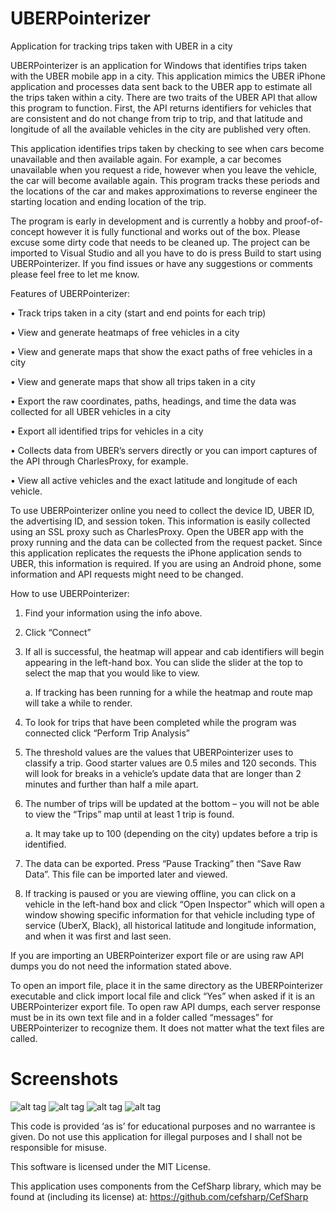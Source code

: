 # UBERPointerizer
Application for tracking trips taken with UBER in a city

UBERPointerizer is an application for Windows that identifies trips taken with the UBER mobile app in a city.  This application mimics the UBER iPhone application and processes data sent back to the UBER app to estimate all the trips taken within a city.  There are two traits of the UBER API that allow this program to function.  First, the API returns identifiers for vehicles that are consistent and do not change from trip to trip, and that latitude and longitude of all the available vehicles in the city are published very often.

This application identifies trips taken by checking to see when cars become unavailable and then available again.  For example, a car becomes unavailable when you request a ride, however when you leave the vehicle, the car will become available again.  This program tracks these periods and the locations of the car and makes approximations to reverse engineer the starting location and ending location of the trip.

The program is early in development and is currently a hobby and proof-of-concept however it is fully functional and works out of the box.  Please excuse some dirty code that needs to be cleaned up.  The project can be imported to Visual Studio and all you have to do is press Build to start using UBERPointerizer.  If you find issues or have any suggestions or comments please feel free to let me know.

Features of UBERPointerizer:

•	Track trips taken in a city (start and end points for each trip)

•	View and generate heatmaps of free vehicles in a city

•	View and generate maps that show the exact paths of free vehicles in a city

•	View and generate maps that show all trips taken in a city

•	Export the raw coordinates, paths, headings, and time the data was collected for all UBER vehicles in a city

•	Export all identified trips for vehicles in a city

•	Collects data from UBER’s servers directly or you can import captures of the API through CharlesProxy, for example.

•	View all active vehicles and the exact latitude and longitude of each vehicle.

To use UBERPointerizer online you need to collect the device ID, UBER ID, the advertising ID, and session token.  This information is easily collected using an SSL proxy such as CharlesProxy.  Open the UBER app with the proxy running and the data can be collected from the request packet.  Since this application replicates the requests the iPhone application sends to UBER, this information is required.  If you are using an Android phone, some information and API requests might need to be changed.

How to use UBERPointerizer:

1.	Find your information using the info above.

2.	Click “Connect”

3.	If all is successful, the heatmap will appear and cab identifiers will begin appearing in the left-hand box.  You can slide the slider at the top to select the map that you would like to view.

	a.	If tracking has been running for a while the heatmap and route map will take a while to render.

4.	To look for trips that have been completed while the program was connected click “Perform Trip Analysis”

5.	The threshold values are the values that UBERPointerizer uses to classify a trip.  Good starter values are 0.5 miles and 120 seconds.  This will look for breaks in a vehicle’s update data that are longer than 2 minutes and further than half a mile apart.
6.	The number of trips will be updated at the bottom – you will not be able to view the “Trips” map until at least 1 trip is found.

	a.	It may take up to 100 (depending on the city) updates before a trip is identified.

7.	The data can be exported.  Press “Pause Tracking” then “Save Raw Data”.  This file can be imported later and viewed.

8.	If tracking is paused or you are viewing offline, you can click on a vehicle in the left-hand box and click “Open Inspector” which will open a window showing specific information for that vehicle including type of service (UberX, Black), all historical latitude and longitude information, and when it was first and last seen.

If you are importing an UBERPointerizer export file or are using raw API dumps you do not need the information stated above.

To open an import file, place it in the same directory as the UBERPointerizer executable and click import local file and click “Yes” when asked if it is an UBERPointerizer export file.  To open raw API dumps, each server response must be in its own text file and in a folder called “messages” for UBERPointerizer to recognize them.  It does not matter what the text files are called.

# Screenshots
![alt tag](http://mccardwell.net/extern/files/filehosting/static/upi/1.png)
![alt tag](http://mccardwell.net/extern/files/filehosting/static/upi/2.png)
![alt tag](http://mccardwell.net/extern/files/filehosting/static/upi/3.png)
![alt tag](http://mccardwell.net/extern/files/filehosting/static/upi/4.png)

This code is provided ‘as is’ for educational purposes and no warrantee is given.  Do not use this application for illegal purposes and I shall not be responsible for misuse.

This software is licensed under the MIT License.

This application uses components from the CefSharp library, which may be found at (including its license) at: https://github.com/cefsharp/CefSharp
